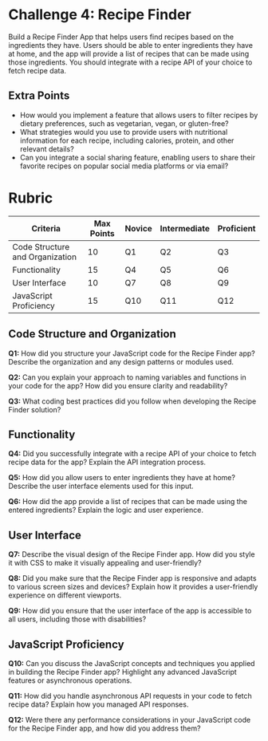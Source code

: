 # Challenge 4: Recipe Finder

Build a Recipe Finder App that helps users find recipes based on the ingredients they have. Users should be able to enter ingredients they have at home, and the app will provide a list of recipes that can be made using those ingredients. You should integrate with a recipe API of your choice to fetch recipe data.

## Extra Points

- How would you implement a feature that allows users to filter recipes by dietary preferences, such as vegetarian, vegan, or gluten-free?
- What strategies would you use to provide users with nutritional information for each recipe, including calories, protein, and other relevant details?
- Can you integrate a social sharing feature, enabling users to share their favorite recipes on popular social media platforms or via email?

# Rubric

| Criteria | Max Points | Novice | Intermediate | Proficient |
| --- | --- | --- | --- | --- |
| Code Structure and Organization | 10 | Q1 | Q2 | Q3 |
| Functionality | 15 | Q4 | Q5 | Q6 |
| User Interface | 10 | Q7 | Q8 | Q9 |
| JavaScript Proficiency | 15 | Q10 | Q11 | Q12 |

## **Code Structure and Organization**

**Q1:** How did you structure your JavaScript code for the Recipe Finder app? Describe the organization and any design patterns or modules used.

**Q2:** Can you explain your approach to naming variables and functions in your code for the app? How did you ensure clarity and readability?

**Q3:** What coding best practices did you follow when developing the Recipe Finder solution?

## **Functionality**

**Q4:** Did you successfully integrate with a recipe API of your choice to fetch recipe data for the app? Explain the API integration process.

**Q5:** How did you allow users to enter ingredients they have at home? Describe the user interface elements used for this input.

**Q6:** How did the app provide a list of recipes that can be made using the entered ingredients? Explain the logic and user experience.

## **User Interface**

**Q7:** Describe the visual design of the Recipe Finder app. How did you style it with CSS to make it visually appealing and user-friendly?

**Q8:** Did you make sure that the Recipe Finder app is responsive and adapts to various screen sizes and devices? Explain how it provides a user-friendly experience on different viewports.

**Q9:** How did you ensure that the user interface of the app is accessible to all users, including those with disabilities?

## **JavaScript Proficiency**

**Q10:** Can you discuss the JavaScript concepts and techniques you applied in building the Recipe Finder app? Highlight any advanced JavaScript features or asynchronous operations.

**Q11:** How did you handle asynchronous API requests in your code to fetch recipe data? Explain how you managed API responses.

**Q12:** Were there any performance considerations in your JavaScript code for the Recipe Finder app, and how did you address them?